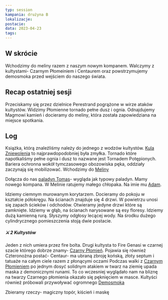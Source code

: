 ```yaml
---
typ: session
kampania: drużyna B
lokalizacje: 
postacie: 
data: 2023-04-23
tags: 
---
```

## W skrócie
Wchodzimy do meliny razem z naszym nowym kompanem. Walczymy z kultystami- Czarnym Płomeiniem i Centaurem oraz powstrzymujemy demosmoka przed wejściem do naszego świata.
## Recap ostatniej sesji
Przeciskamy się przez dzielnice Perestrand pogrążone w wirze ataków kultystów. Widzimy Płomienne tornado pełne dusz i ognia. Odnajdujemy Magmowi kamień i docieramy do meliny, która została zapowiedziana na miejsce spotkania. 
## Log
Książka, którą znaleźliśmy należy do jednego z wodzów kultystów. 
[Kula Zniewolenia](../przedmioty/Kula%20Zniewolenia.md) to najprawdopodobniej była zmyłka. Tornado które napotkaliśmy pełne ognia i dusz to nazwane jest Tornadem Potępionych. Bariera ochronna wokół tymczasowego obozowiska pęka, oddziały zaczynają się mobilizować. Wchodzimy do [Meliny](../lokacje/Melina.md)

Dołącza do nas [paladyn Tomas](../NPC/paladyn%20Tomas.md)- wygląda jak typowy paladyn. Mamy nowego kompana. 
W Melinie ratujemy małego chłopaka. Na imie mu [Adam](../NPC/Adam.md). 

Idziemy ciemnym murowanym korytarzem. Docieramy do pokoju w kształcie półokręgu. Na ścianach znajduje się 4 drzwi. W powietrzu unosi się zapach ścieków i odchodów. Otwieramy jedyne drzwi które są zamknięte. Idziemy w głąb, na ścianach narysowane są esy floresy. Idziemy dużą kamienną rurą. Słyszymy odgłosy lecącej wody. Na środku dużego cylindrycznego pomieszczenia stoją dwie postacie.
##### ⚔ 2 Kultystów 
Jeden z nich umiera przez fire bolta. Drugi kultysta to Fire Genasi w czarnej szacie którego dobrze znamy- [Czarny Płomień](../NPC/Czarny%20P%C5%82omie%C5%84.md). Pojawia się również Czteronożna postać- Centaur- ma ubraną zbroję końską, złoty septum i tatuaże na całym ciele razem z płonącymi oczami
Podczas walki z [Czarnym Płomieniem](../NPC/Czarny%20P%C5%82omie%C5%84.md) po jednym dosyć solidnym atakiem w twarz na ziemię upada maska z demonicznymi runami. To co wczesniej wyglądało nam na bliznę na twarzy Czarnego płomienia okazało się pęknięciem w masce. Kultyści również próbowali przywoływać ogromnego [Demosmoka](../NPC/Demosmok.md)

Zbieramy rzeczy- magiczny topór, kiścień i maskę